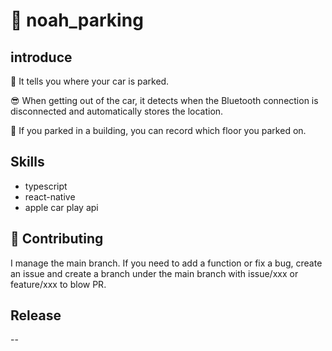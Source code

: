 # 🚙 noah_parking

## **introduce**

🚀 It tells you where your car is parked.

😎 When getting out of the car, it detects when the Bluetooth connection is disconnected and automatically stores the location.

🌈 If you parked in a building, you can record which floor you parked on.

## **Skills**

- typescript
- react-native
- apple car play api

## **🤝 Contributing**

I manage the main branch. If you need to add a function or fix a bug, create an issue and create a branch under the main branch with issue/xxx or feature/xxx to blow PR.

## **Release**

--
